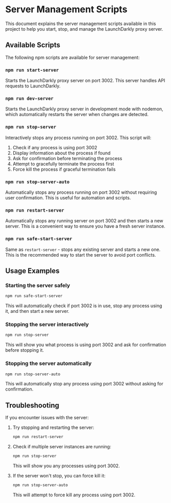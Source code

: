 # Server Management Scripts

This document explains the server management scripts available in this project to help you start, stop, and manage the LaunchDarkly proxy server.

## Available Scripts

The following npm scripts are available for server management:

### `npm run start-server`

Starts the LaunchDarkly proxy server on port 3002. This server handles API requests to LaunchDarkly.

### `npm run dev-server`

Starts the LaunchDarkly proxy server in development mode with nodemon, which automatically restarts the server when changes are detected.

### `npm run stop-server`

Interactively stops any process running on port 3002. This script will:
1. Check if any process is using port 3002
2. Display information about the process if found
3. Ask for confirmation before terminating the process
4. Attempt to gracefully terminate the process first
5. Force kill the process if graceful termination fails

### `npm run stop-server-auto`

Automatically stops any process running on port 3002 without requiring user confirmation. This is useful for automation and scripts.

### `npm run restart-server`

Automatically stops any running server on port 3002 and then starts a new server. This is a convenient way to ensure you have a fresh server instance.

### `npm run safe-start-server`

Same as `restart-server` - stops any existing server and starts a new one. This is the recommended way to start the server to avoid port conflicts.

## Usage Examples

### Starting the server safely

```bash
npm run safe-start-server
```

This will automatically check if port 3002 is in use, stop any process using it, and then start a new server.

### Stopping the server interactively

```bash
npm run stop-server
```

This will show you what process is using port 3002 and ask for confirmation before stopping it.

### Stopping the server automatically

```bash
npm run stop-server-auto
```

This will automatically stop any process using port 3002 without asking for confirmation.

## Troubleshooting

If you encounter issues with the server:

1. Try stopping and restarting the server:
   ```bash
   npm run restart-server
   ```

2. Check if multiple server instances are running:
   ```bash
   npm run stop-server
   ```
   This will show you any processes using port 3002.

3. If the server won't stop, you can force kill it:
   ```bash
   npm run stop-server-auto
   ```
   This will attempt to force kill any process using port 3002.
